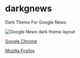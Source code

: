 # darkgnews
Dark Theme For Google News

![Google News dark theme layout](https://addons.cdn.mozilla.net/user-media/previews/full/202/202730.png)

[Google Chrome](https://chrome.google.com/webstore/detail/dark-theme-for-google-new/opajinojlgeoimamfaljdeojmamjepmf)

[Mozilla Firefox](https://addons.mozilla.org/en-US/firefox/addon/dark-theme-for-google-news/)
